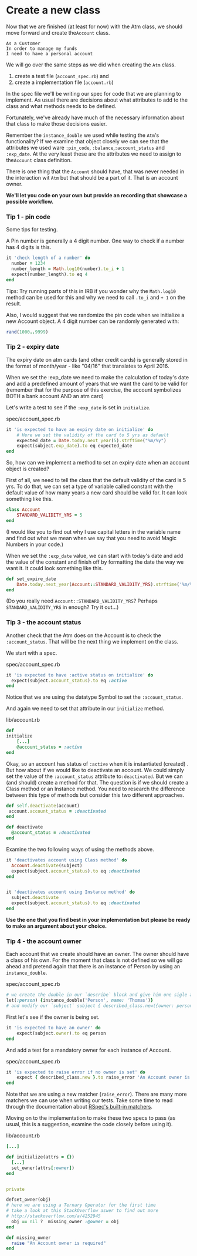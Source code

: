# Create a new class

Now that we are finished \(at least for now\) with the Atm class, we should move forward and create the`Account` class.

```
As a Customer
In order to manage my funds
I need to have a personal account
```

We will go over the same steps as we did when creating the `Atm` class.

1. create a test file \(`account_spec.rb`\) and
2. create a implementation file \(`account.rb`\)

In the spec file we'll be writing our spec for code that we are planning to implement. As usual there are decisions about what attributes to add to the class and what methods needs to be defined.

Fortunately, we've already have much of the necessary information about that class to make those decisions easier.

Remember the `instance_double` we used while testing the `Atm`'s functionality? If we examine that object closely we can see that the attributes we used ware `:pin_code`, `:balance`,`:account_status` and `:exp_date`. At the very least these are the attributes we need to assign to the`Account` class definition.

There is one thing that the `Account` should have, that was never needed in the interaction wit `Atm` but that should be a part of it. That is an account owner.

**We'll let you code on your own but provide an recording that showcase a possible workflow.**

### Tip 1 - pin code

Some tips for testing.

A Pin number is generally a 4 digit number. One way to check if a number has 4 digits is this.

```ruby
it 'check length of a number' do
  number = 1234
  number_length = Math.log10(number).to_i + 1
  expect(number_length).to eq 4
end
```

Tips: Try running parts of this in IRB if you wonder why the `Math.log10` method can be used for this and why we need to call `.to_i` and `+ 1` on the result.

Also, I would suggest that we randomize the pin code when we initialize a new Account object. A 4 digit number can be randomly generated with:

```ruby
rand(1000..9999)
```

### Tip 2 - expiry date

The expiry date on atm cards \(and other credit cards\) is generally stored in the format of month/year - like "04/16" that translates to April 2016.

When we set the :exp\_date we need to make the calculation of today's date and add a predefined amount of years that we want the card to be valid for \(remember that for the purpose of this exercise, the account symbolizes BOTH a bank account AND an atm card\)

Let's write a test to see if the `:exp_date` is set in `initialize`.

spec/account\_spec.rb

```ruby
it 'is expected to have an expiry date on initialize' do
    # Here we set the validity of the card to 5 yrs as default
    expected_date = Date.today.next_year(5).strftime("%m/%y")
    expect(subject.exp_date).to eq expected_date
end
```

So, how can we implement a method to set an expiry date when an account object is created?

First of all, we need to tell the class that the default validity of the card is 5 yrs. To do that, we can set a type of variable called constant with the default value of how many years a new card should be valid for. It can look something like this.

```ruby
class Account
    STANDARD_VALIDITY_YRS = 5
end
```

\(I would like you to find out why I use capital letters in the variable name and find out what we mean when we say that you need to avoid Magic Numbers in your code.\)

When we set the `:exp_date` value, we can start with today's date and add the value of the constant and finish off by formatting the date the way we want it. It could look something like this.

```ruby
def set_expire_date
    Date.today.next_year(Account::STANDARD_VALIDITY_YRS).strftime('%m/%Y')
end
```

\(Do you really need `Account::STANDARD_VALIDITY_YRS`? Perhaps `STANDARD_VALIDITY_YRS` in enough? Try it out...\)

### Tip 3 - the account status

Another check that the Atm does on the Account is to check the `:account_status`. That will be the next thing we implement on the class.

We start with a spec.

spec/account\_spec.rb

```ruby
it 'is expected to have :active status on initialize' do
  expect(subject.account_status).to eq :active
end
```

Notice that we are using the datatype Symbol to set the `:account_status`.

And again we need to set that attribute in our `initialize` method.

lib/account.rb

```ruby
def
initialize
    [...]
    @account_status = :active
end
```

Okay, so an account has status of `:active` when it is instantiated \(created\) . But how about if we would like to deactivate an account. We could simply set the value of the `:account_status` attribute to`:deactivated`. But we can \(and should\) create a method for that. The question is if we should create a Class method or an Instance method. You need to research the difference between this type of methods but consider this two different approaches.

```ruby
def self.deactivate(account)
 account.account_status = :deactivated
end

def deactivate
  @account_status = :deactivated
end
```

Examine the two following ways of using the methods above.

```ruby
it 'deactivates account using Class method' do
  Account.deactivate(subject)
  expect(subject.account_status).to eq :deactivated
end


it 'deactivates account using Instance method' do
  subject.deactivate
  expect(subject.account_status).to eq :deactivated
end
```

**Use the one that you find best in your implementation but please be ready to make an argument about your choice.**

### Tip 4 - the account owner

Each account that we create should have an owner. The owner should have a class of his own. For the moment that class is not defined so we will go ahead and pretend again that there is an instance of Person by using an `instance_double`.

spec/account\_spec.rb

```ruby
# we create the double in our `describe` block and give him one sigle attribute
let(:person) {instance_double('Person', name: 'Thomas')}
# and modify our `subject` subject { described_class.new({owner: person}) }
```

First let's see if the owner is being set.

```ruby
it 'is expected to have an owner' do
    expect(subject.owner).to eq person
end
```

And add a test for a mandatory owner for each instance of Account.

spec/account\_spec.rb

```ruby
it 'is expected to raise error if no owner is set' do
    expect { described_class.new }.to raise_error 'An Account owner is required'
end
```

Note that we are using a new matcher \(`raise_error`\). There are many more matchers we can use when writing our tests. Take some time to read through the documentation about [RSpec's built-in matchers](https://www.relishapp.com/rspec/rspec-expectations/v/3-4/docs/built-in-matchers/).

Moving on to the implementation to make these two specs to pass \(as usual, this is a suggestion, examine the code closely before using it\).

lib/account.rb

```ruby
[...]

def initialize(attrs = {})
  [...]
  set_owner(attrs[:owner])
end


private

defset_owner(obj)
# here we are using a Ternary Operator for the first time
# take a look at this StackOverflow aswer to find out more
# http://stackoverflow.com/a/4252945
  obj == nil ?  missing_owner :@owner = obj
end

def missing_owner
  raise "An Account owner is required"
end
```



